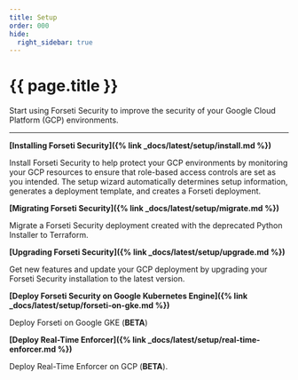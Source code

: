 ```yaml
---
title: Setup
order: 000
hide:
  right_sidebar: true
---
```


# {{ page.title }}

Start using Forseti Security to improve the security of your Google Cloud
Platform (GCP) environments.

---

**[Installing Forseti Security]({% link _docs/latest/setup/install.md %})**

Install Forseti Security to help protect your GCP environments by monitoring your GCP resources to
ensure that role-based access controls are set as you intended. The setup wizard automatically
determines setup information, generates a deployment template, and creates a Forseti deployment.

**[Migrating Forseti Security]({% link _docs/latest/setup/migrate.md %})**

Migrate a Forseti Security deployment created with the deprecated Python
Installer to Terraform.

**[Upgrading Forseti Security]({% link _docs/latest/setup/upgrade.md %})**

Get new features and update your GCP deployment by upgrading your Forseti Security installation
to the latest version.

**[Deploy Forseti Security on Google Kubernetes Engine]({% link _docs/latest/setup/forseti-on-gke.md %})**

Deploy Forseti on Google GKE (**BETA**)

**[Deploy Real-Time Enforcer]({% link _docs/latest/setup/real-time-enforcer.md %})**

Deploy Real-Time Enforcer on GCP (**BETA**).
